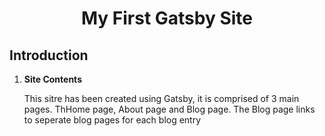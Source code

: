 <h1 align="center">
  My First Gatsby Site
</h1>

## Introduction

1.  **Site Contents**

    This sitre has been created using Gatsby, it is comprised of 3 main pages. ThHome page, About page and Blog page. The Blog page links to seperate blog pages for each blog entry